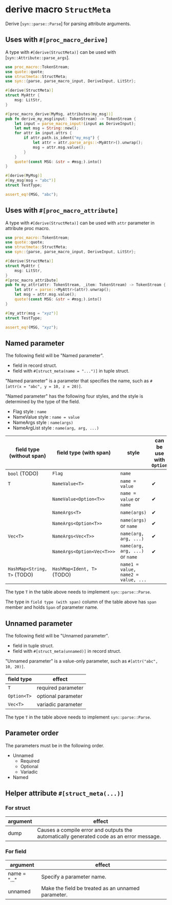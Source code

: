 # derive macro `StructMeta`

Derive [`syn::parse::Parse`] for parsing attribute arguments.

## Uses with `#[proc_macro_derive]`

A type with `#[derive(StructMeta)]` can be used with [`syn::Attribute::parse_args`].

```rust
use proc_macro::TokenStream;
use quote::quote;
use structmeta::StructMeta;
use syn::{parse, parse_macro_input, DeriveInput, LitStr};

#[derive(StructMeta)]
struct MyAttr {
    msg: LitStr,
}

#[proc_macro_derive(MyMsg, attributes(my_msg))]
pub fn derive_my_msg(input: TokenStream) -> TokenStream {
    let input = parse_macro_input!(input as DeriveInput);
    let mut msg = String::new();
    for attr in input.attrs {
        if attr.path.is_ident("my_msg") {
            let attr = attr.parse_args::<MyAttr>().unwrap();
            msg = attr.msg.value();
        }
    }
    quote!(const MSG: &str = #msg;).into()
}
```

```rust
#[derive(MyMsg)]
#[my_msg(msg = "abc")]
struct TestType;

assert_eq!(MSG, "abc");
```

## Uses with `#[proc_macro_attribute]`

A type with `#[derive(StructMeta)]` can be used with `attr` parameter in attribute proc macro.

```rust
use proc_macro::TokenStream;
use quote::quote;
use structmeta::StructMeta;
use syn::{parse, parse_macro_input, DeriveInput, LitStr};

#[derive(StructMeta)]
struct MyAttr {
    msg: LitStr,
}
#[proc_macro_attribute]
pub fn my_attr(attr: TokenStream, _item: TokenStream) -> TokenStream {
    let attr = parse::<MyAttr>(attr).unwrap();
    let msg = attr.msg.value();
    quote!(const MSG: &str = #msg;).into()
}
```

```rust
#[my_attr(msg = "xyz")]
struct TestType;

assert_eq!(MSG, "xyz");
```

## Named parameter

The following field will be "Named parameter".

- field in record struct.
- field with `#[struct_meta(name = "...")]` in tuple struct.

"Named parameter" is a parameter that specifies the name, such as `#[attr(x = "abc", y = 10, z = 20)]`.

"Named parameter" has the following four styles, and the style is determined by the type of the field.

- Flag style : `name`
- NameValue style : `name = value`
- NameArgs style : `name(args)`
- NameArgList style : `name(arg, arg, ...)`

| field type (without span)   | field type (with span)     | style                               | can be use with `Option` |
| --------------------------- | -------------------------- | ----------------------------------- | ------------------------ |
| `bool` (TODO)               | `Flag`                     | `name`                              |                          |
| `T`                         | `NameValue<T>`             | `name = value`                      | ✔                        |
|                             | `NameValue<Option<T>>`     | `name = value` or `name`            | ✔                        |
|                             | `NameArgs<T>`              | `name(args)`                        | ✔                        |
|                             | `NameArgs<Option<T>>`      | `name(args)` or `name`              | ✔                        |
| `Vec<T>`                    | `NameArgs<Vec<T>>`         | `name(arg, arg, ...)`               | ✔                        |
|                             | `NameArgs<Option<Vec<T>>>` | `name(arg, arg, ...)` or `name`     | ✔                        |
| `HashMap<String, T>` (TODO) | `HashMap<Ident, T>` (TODO) | `name1 = value, name2 = value, ...` |                          |

The type `T` in the table above needs to implement `syn::parse::Parse`.

The type in `field type (with span)` column of the table above has `span` member and holds `Span` of parameter name.

## Unnamed parameter

The following field will be "Unnamed parameter".

- field in tuple struct.
- field with `#[struct_meta(unnamed)]` in record struct.

"Unnamed parameter" is a value-only parameter, such as `#[attr("abc", 10, 20)]`.

| field type  | effect             |
| ----------- | ------------------ |
| `T`         | required parameter |
| `Option<T>` | optional parameter |
| `Vec<T>`    | variadic parameter |

The type `T` in the table above needs to implement `syn::parse::Parse`.

## Parameter order

The parameters must be in the following order.

- Unnamed
  - Required
  - Optional
  - Variadic
- Named

## Helper attribute `#[struct_meta(...)]`

### For struct

| argument | effect                                                                                   |
| -------- | ---------------------------------------------------------------------------------------- |
| dump     | Causes a compile error and outputs the automatically generated code as an error message. |

### For field

| argument     | effect                                             |
| ------------ | -------------------------------------------------- |
| name = "..." | Specify a parameter name.                          |
| unnamed      | Make the field be treated as an unnamed parameter. |
